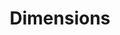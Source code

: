 ---
layout: default
bigquery: https://console.cloud.google.com/bigquery?p=covid-19-dimensions-ai&page=table&d=data&t=publications
contributors: Digital Science, https://www.digital-science.com/
cost: Free for personal, non-commercial use.
description: Dimensions contains more than 100 million publications, ranging from
  articles published in scholarly journals, books and book chapters, to preprints
  and conference proceedings. All publications are contextualized with linked data
  sets, funding, publications, patents, clinical trials, and policy documents. You
  can also view associated categories, funders, institutions, and researcher profiles.
documentation: https://docs.dimensions.ai/bigquery/index.html
last_edit: 04/05/2022, 11:00:00
location: https://www.dimensions.ai/products/free/
maintained_by: Digital Science, https://www.digital-science.com/
schema_fields:
- priority_year
- investigators
- types
- researcher_ids
- granted_date
- citation_string
- license
- date_online
- clinical_trial_ids
- funding_cny
- citations_count
- patent_ids
- start_year
- research_org_state_codes
- original_assignee_countries
- legal_status
- repository_url
- current_assignee
- original_assignee_orgs
- research_org_country_names
- book_title
- publication_ids
- repository_id
- cpc
- reference_ids
- established
- cited_by_ids
- publication_year
- end_year
- kind
- funding_gbp
- filing_status
- funding_currency
- research_orgs
- category_uoa
- subtitles
- conference
- categories
- abstract
- original_title
- funding_jpy
- funder_orgs
- priority_date
- created_date
- arxiv_id
- metrics
- funding_nzd
- family_members_ids
- end_date
- application_number
- funding_eur
- brief_title
- interventions
- date_modified
- concepts
- filing_date
- registry
- pmcid
- legal_events
- funding_amount
- description
- year
- funding_usd
- doi
- category_icrp_ct
- family_count
- pages
- funder_org
- original_abstract
- family_id
- associated_publication_pmid
- authors
- research_org_cities
- associated_publication_id
- pmid
- grant_number
- open_access_categories_v2
- organisation_details
- journal_lists
- proceedings_title
- original_assignee
- start_date
- associated_grant_ids
- category_icrp_cso
- date_inserted
- labels
- funder_org_cities
- inventor_names
- current_assignee_orgs
- publisher
- jurisdiction
- assignee_orgs
- funding_chf
- external_ids
- open_access_categories
- funder_countries
- id
- research_org_countries
- expiration_year
- funding_cad
- relationships
- active_years
- category_sdg
- date_print
- mesh_headings
- research_org_city_names
- date
- name
- current_assignee_countries
- ipcr
- embargo_date
- wikipedia_url
- category_hra
- parent_id
- category_for
- title
- journal
- book_series_title
- status
- citations
- repository_name
- associated_publication_arxiv_id
- isbn
- category_hrcs_rac
- granted_year
- eisbn
- date_imported_gbq
- aliases
- funder_org_state_codes
- research_org_state_names
- acronyms
- issue
- linkout
- altmetrics
- category_hrcs_hc
- language
- gender
- foa_number
- type
- acknowledgements
- category_rcdc
- resulting_publication_ids
- supporting_grant_ids
- funder_org_countries
- resulting_publication_doi
- publication_date
- conditions
- address
- volume
- associated_publication_doi
- links
- assignee_countries
- filing_year
- category_bra
- funder_org_acronyms
- expiration_date
- source_id
- editors
- mesh_terms
- email_address
- acronym
- funding_details
- date_normal
- phase
- funding_aud
shortname: dimensions
tags:
- scholarly literature
- patents
- funding
- clinical trials
- academic profiles
terms_of_use: 'Use of both the Dimensions COVID-19 dataset and full Dimensions dataset
  are subject to the Dimensions Terms of use: https://www.dimensions.ai/policies-terms-legal '
title: Dimensions
uuid: dcff88bd-fe6b-4fdb-8159-809bf9d7bc1c
---